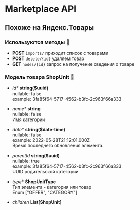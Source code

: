 # Marketplace API
## Похоже на Яндекс.Товары
### Используются методы 🔧
* **POST** `imports/` приходит список с товарами 
* **POST** `delete/{id}` удаляем товар
* **GET** `nodes/{id}` запрос на получение сведения о товаре

### Модель товара ShopUnit 🛒
* _id*_	**string($uuid)** <br>
  nullable: false <br>
  example: 3fa85f64-5717-4562-b3fc-2c963f66a333

* _name*_	**string** <br>
nullable: false <br>
Имя категории

* _date*_	**string($date-time)** <br>
nullable: false <br>
example: 2022-05-28T21:12:01.000Z <br>
Время последнего обновления элемента.

* _parentId_	**string($uuid)** <br>
nullable: true <br>
example: 3fa85f64-5717-4562-b3fc-2c963f66a333 <br>
UUID родительской категории

* *type**	**ShopUnitType** <br>
Тип элемента - категория или товар <br>
Enum ["OFFER", "CATEGORY"]

* *children* **List[ShopUnit]**